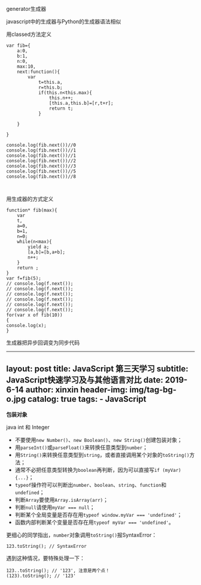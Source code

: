  generator生成器

javascript中的生成器与Python的生成器语法相似







用classed方法定义









 

```
var fib={
    a:0,
    b:1,
    n:0,
    max:10,
    next:function(){
        var   
            t=this.a,
            r=this.b;
            if(this.n<this.max){
                this.n++;
                [this.a,this.b]=[r,t+r];
                return t;
            }
           
    }

}

console.log(fib.next())//0
console.log(fib.next())//1
console.log(fib.next())//1
console.log(fib.next())//2
console.log(fib.next())//3
console.log(fib.next())//5
console.log(fib.next())//8



```





用生成器的方式定义









 

```
function* fib(max){
    var
    t,
    a=0,
    b=1,
    n=0;
    while(n<max){
        yield a;
        [a,b]=[b,a+b];
        n++;
    }
    return ;
}
var f=fib(5);
// console.log(f.next());
// console.log(f.next());
// console.log(f.next());
// console.log(f.next());
// console.log(f.next());
// console.log(f.next());
for(var x of fib(10))
{
console.log(x);
}

```











生成器把异步回调变为同步代码



---
layout:     post
title:      JavaScript 第三天学习
subtitle:   JavaScript快速学习及与其他语言对比
date:       2019-6-14
author:     xinxin
header-img: img/tag-bg-o.jpg
catalog: true
tags:
    - JavaScript
---






**包装对象**

java  int 和 Integer







- 不要使用`new Number()`、`new Boolean()`、`new String()`创建包装对象；
- 用`parseInt()`或`parseFloat()`来转换任意类型到`number`；
- 用`String()`来转换任意类型到`string`，或者直接调用某个对象的`toString()`方法；
- 通常不必把任意类型转换为`boolean`再判断，因为可以直接写`if (myVar) {...}`；
- `typeof`操作符可以判断出`number`、`boolean`、`string`、`function`和`undefined`；
- 判断`Array`要使用`Array.isArray(arr)`；
- 判断`null`请使用`myVar === null`；
- 判断某个全局变量是否存在用`typeof window.myVar === 'undefined'`；
- 函数内部判断某个变量是否存在用`typeof myVar === 'undefined'`。

更细心的同学指出，`number`对象调用`toString()`报SyntaxError：

```
123.toString(); // SyntaxError
```

遇到这种情况，要特殊处理一下：

```
123..toString(); // '123', 注意是两个点！
(123).toString(); // '123'
```